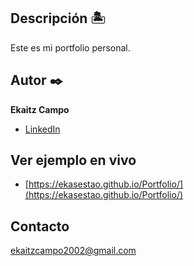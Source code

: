 ## Descripción 🏝️
Este es mi portfolio personal.

## Autor ✒️
**Ekaitz Campo**

* [LinkedIn](www.linkedin.com/in/ekasestao)

## Ver ejemplo en vivo
- [https://ekasestao.github.io/Portfolio/](https://ekasestao.github.io/Portfolio/)

## Contacto
ekaitzcampo2002@gmail.com
